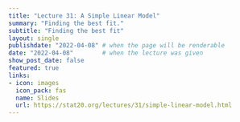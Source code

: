 ```yaml
---
title: "Lecture 31: A Simple Linear Model"
summary: "Finding the best fit."
subtitle: "Finding the best fit"
layout: single
publishdate: "2022-04-08" # when the page will be renderable
date: "2022-04-08"        # when the lecture was given
show_post_date: false
featured: true
links:
- icon: images
  icon_pack: fas
  name: Slides
  url: https://stat20.org/lectures/31/simple-linear-model.html
---
```

